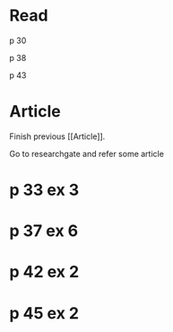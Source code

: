 # Read

p 30

p 38 

p 43

# Article

Finish previous [[Article]].

Go to researchgate and refer some article
# p 33 ex 3


# p 37 ex 6


# p 42 ex 2


# p 45 ex 2